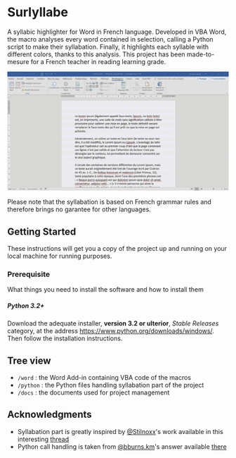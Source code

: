 # Surlyllabe
A syllabic highlighter for Word in French language. Developed in VBA Word, the macro analyses every word contained in selection, calling a Python script to make their syllabation. Finally, it highlights each syllable with different colors, thanks to this analysis.
This project has been made-to-mesure for a French teacher in reading learning grade.

![demo](docs/demo.gif)

Please note that the syllabation is based on French grammar rules and therefore brings no garantee for other languages.

## Getting Started

These instructions will get you a copy of the project up and running on your local machine for running purposes.

### Prerequisite

What things you need to install the software and how to install them

##### Python 3.2+

Download the adequate installer, **version 3.2 or ulterior**, *Stable Releases* category, at the address https://www.python.org/downloads/windows/. Then follow the installation instructions.

## Tree view

* `/word` : the Word Add-in containing VBA code of the macros
* `/python` : the Python files handling syllabation part of the project
* `/docs` : the documents used for project management

## Acknowledgments

* Syllabation part is greatly inspired by [@Stilnoxx](https://openclassrooms.com/fr/membres/francisvoilure)'s work available in this interesting [thread](https://openclassrooms.com/forum/sujet/comment-decoupe-une-chaine-de-caractere-en-syllabe-23388)
* Python call handling is taken from [@bburns.km](https://stackoverflow.com/users/243392/brian-burns)'s answer available [there](https://stackoverflow.com/questions/2784367/capture-output-value-from-a-shell-command-in-vba/32600510#32600510)
